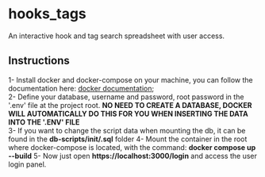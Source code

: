 # hooks_tags
An interactive hook and tag search spreadsheet with user access.

## Instructions <br>

1- Install docker and docker-compose on your machine, you can follow the documentation here: [docker documentation](https://docs.docker.com/);<br>
2- Define your database, username and password, root password in the '.env' file at the project root. **NO NEED TO CREATE A DATABASE, DOCKER WILL AUTOMATICALLY DO THIS FOR YOU WHEN INSERTING THE DATA INTO THE '.ENV' FILE**<br>
3- If you want to change the script data when mounting the db, it can be found in the **db-scripts/init/.sql** folder
4- Mount the container in the root where docker-compose is located, with the command: **docker compose up --build**
5- Now just open **https://localhost:3000/login** and access the user login panel.<br>
